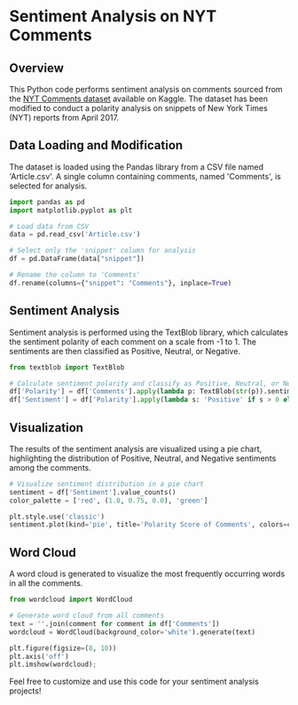 # Sentiment Analysis on NYT Comments

## Overview
This Python code performs sentiment analysis on comments sourced from the [NYT Comments dataset](https://www.kaggle.com/datasets/aashita/nyt-comments) available on Kaggle. The dataset has been modified to conduct a polarity analysis on snippets of New York Times (NYT) reports from April 2017.

## Data Loading and Modification
The dataset is loaded using the Pandas library from a CSV file named 'Article.csv'. A single column containing comments, named 'Comments', is selected for analysis.

```python
import pandas as pd
import matplotlib.pyplot as plt

# Load data from CSV
data = pd.read_csv('Article.csv')

# Select only the 'snippet' column for analysis
df = pd.DataFrame(data["snippet"])

# Rename the column to 'Comments'
df.rename(columns={"snippet": "Comments"}, inplace=True)
```

## Sentiment Analysis
Sentiment analysis is performed using the TextBlob library, which calculates the sentiment polarity of each comment on a scale from -1 to 1. The sentiments are then classified as Positive, Neutral, or Negative.

```python
from textblob import TextBlob

# Calculate sentiment polarity and classify as Positive, Neutral, or Negative
df['Polarity'] = df['Comments'].apply(lambda p: TextBlob(str(p)).sentiment.polarity)
df['Sentiment'] = df['Polarity'].apply(lambda s: 'Positive' if s > 0 else ('Neutral' if s == 0 else 'Negative'))
```

## Visualization
The results of the sentiment analysis are visualized using a pie chart, highlighting the distribution of Positive, Neutral, and Negative sentiments among the comments.

```python
# Visualize sentiment distribution in a pie chart
sentiment = df['Sentiment'].value_counts()
color_palette = ['red', (1.0, 0.75, 0.0), 'green']

plt.style.use('classic')
sentiment.plot(kind='pie', title='Polarity Score of Comments', colors=color_palette, autopct='%1.1f%%', wedgeprops=dict(width=0.6))
```

## Word Cloud
A word cloud is generated to visualize the most frequently occurring words in all the comments.

```python
from wordcloud import WordCloud

# Generate word cloud from all comments
text = ''.join(comment for comment in df['Comments'])
wordcloud = WordCloud(background_color='white').generate(text)

plt.figure(figsize=(8, 10))
plt.axis('off')
plt.imshow(wordcloud);
```

Feel free to customize and use this code for your sentiment analysis projects!
